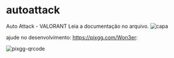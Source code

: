 # autoattack
Auto Attack - VALORANT
Leia a documentação no arquivo.
![capa](https://github.com/user-attachments/assets/6b09ac56-a7b9-4b0b-9d9d-b78299c5678f)


ajude no desenvolvimento: https://pixgg.com/Won3er:

![pixgg-qrcode](https://github.com/user-attachments/assets/c644b8b1-5b6a-4dba-aa9e-db80a5493d8d)
